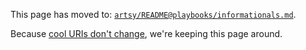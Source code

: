 This page has moved to: [`artsy/README@playbooks/informationals.md`](https://github.com/artsy/README/blob/master/playbooks/informationals.md).

Because [cool URIs don't change](https://www.w3.org/Provider/Style/URI.html), we're keeping this page around.
